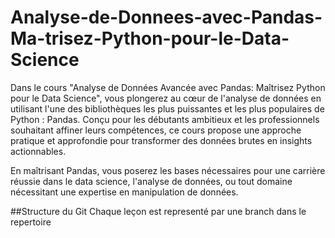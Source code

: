 # Analyse-de-Donnees-avec-Pandas-Ma-trisez-Python-pour-le-Data-Science

Dans le cours "Analyse de Données Avancée avec Pandas: Maîtrisez Python pour le Data Science", vous plongerez au cœur de l'analyse de données en utilisant l'une des bibliothèques les plus puissantes et les plus populaires de Python : Pandas. Conçu pour les débutants ambitieux et les professionnels souhaitant affiner leurs compétences, ce cours propose une approche pratique et approfondie pour transformer des données brutes en insights actionnables.

En maîtrisant Pandas, vous poserez les bases nécessaires pour une carrière réussie dans le data science, l'analyse de données, ou tout domaine nécessitant une expertise en manipulation de données.


##Structure du Git
Chaque leçon est representé par une branch dans le repertoire


